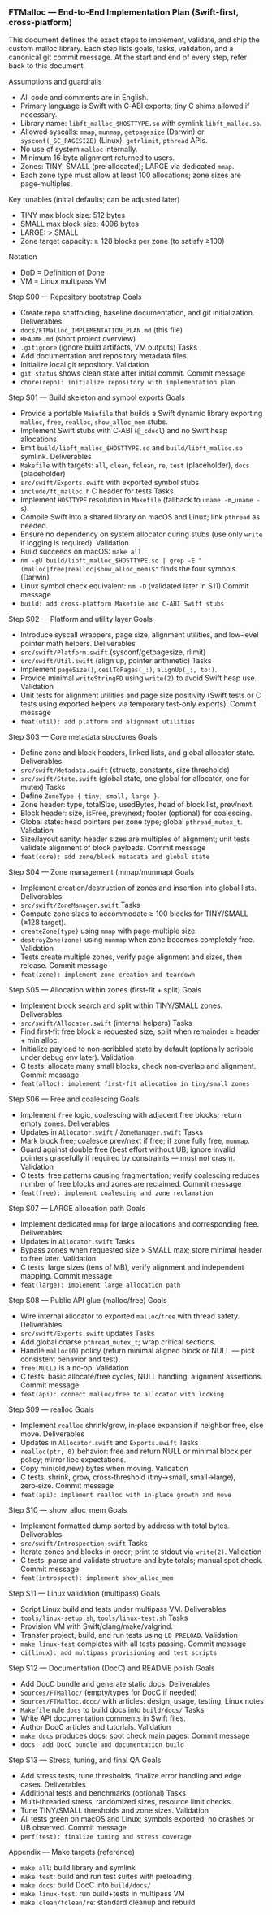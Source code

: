 ### FTMalloc — End‑to‑End Implementation Plan (Swift‑first, cross‑platform)

This document defines the exact steps to implement, validate, and ship the custom malloc library. Each step lists goals, tasks, validation, and a canonical git commit message. At the start and end of every step, refer back to this document.

Assumptions and guardrails
- All code and comments are in English.
- Primary language is Swift with C‑ABI exports; tiny C shims allowed if necessary.
- Library name: `libft_malloc_$HOSTTYPE.so` with symlink `libft_malloc.so`.
- Allowed syscalls: `mmap`, `munmap`, `getpagesize` (Darwin) or `sysconf(_SC_PAGESIZE)` (Linux), `getrlimit`, `pthread` APIs.
- No use of system `malloc` internally.
- Minimum 16‑byte alignment returned to users.
- Zones: TINY, SMALL (pre‑allocated); LARGE via dedicated `mmap`.
- Each zone type must allow at least 100 allocations; zone sizes are page‑multiples.

Key tunables (initial defaults; can be adjusted later)
- TINY max block size: 512 bytes
- SMALL max block size: 4096 bytes
- LARGE: > SMALL
- Zone target capacity: ≥ 128 blocks per zone (to satisfy ≥100)

Notation
- DoD = Definition of Done
- VM = Linux multipass VM

Step S00 — Repository bootstrap
Goals
- Create repo scaffolding, baseline documentation, and git initialization.
Deliverables
- `docs/FTMalloc_IMPLEMENTATION_PLAN.md` (this file)
- `README.md` (short project overview)
- `.gitignore` (ignore build artifacts, VM outputs)
Tasks
- Add documentation and repository metadata files.
- Initialize local git repository.
Validation
- `git status` shows clean state after initial commit.
Commit message
- `chore(repo): initialize repository with implementation plan`

Step S01 — Build skeleton and symbol exports
Goals
- Provide a portable `Makefile` that builds a Swift dynamic library exporting `malloc`, `free`, `realloc`, `show_alloc_mem` stubs.
- Implement Swift stubs with C‑ABI (`@_cdecl`) and no Swift heap allocations.
- Emit `build/libft_malloc_$HOSTTYPE.so` and `build/libft_malloc.so` symlink.
Deliverables
- `Makefile` with targets: `all`, `clean`, `fclean`, `re`, `test` (placeholder), `docs` (placeholder)
- `src/swift/Exports.swift` with exported symbol stubs
- `include/ft_malloc.h` C header for tests
Tasks
- Implement `HOSTTYPE` resolution in `Makefile` (fallback to `uname -m`_`uname -s`).
- Compile Swift into a shared library on macOS and Linux; link `pthread` as needed.
- Ensure no dependency on system allocator during stubs (use only `write` if logging is required).
Validation
- Build succeeds on macOS: `make all`
- `nm -gU build/libft_malloc_$HOSTTYPE.so | grep -E " (malloc|free|realloc|show_alloc_mem)$"` finds the four symbols (Darwin)
- Linux symbol check equivalent: `nm -D` (validated later in S11)
Commit message
- `build: add cross-platform Makefile and C-ABI Swift stubs`

Step S02 — Platform and utility layer
Goals
- Introduce syscall wrappers, page size, alignment utilities, and low‑level pointer math helpers.
Deliverables
- `src/swift/Platform.swift` (sysconf/getpagesize, rlimit)
- `src/swift/Util.swift` (align up, pointer arithmetic)
Tasks
- Implement `pageSize()`, `ceilToPages(_:)`, `alignUp(_:, to:)`.
- Provide minimal `writeStringFD` using `write(2)` to avoid Swift heap use.
Validation
- Unit tests for alignment utilities and page size positivity (Swift tests or C tests using exported helpers via temporary test-only exports).
Commit message
- `feat(util): add platform and alignment utilities`

Step S03 — Core metadata structures
Goals
- Define zone and block headers, linked lists, and global allocator state.
Deliverables
- `src/swift/Metadata.swift` (structs, constants, size thresholds)
- `src/swift/State.swift` (global state, one global for allocator, one for mutex)
Tasks
- Define `ZoneType { tiny, small, large }`.
- Zone header: type, totalSize, usedBytes, head of block list, prev/next.
- Block header: size, isFree, prev/next; footer (optional) for coalescing.
- Global state: head pointers per zone type; global `pthread_mutex_t`.
Validation
- Size/layout sanity: header sizes are multiples of alignment; unit tests validate alignment of block payloads.
Commit message
- `feat(core): add zone/block metadata and global state`

Step S04 — Zone management (mmap/munmap)
Goals
- Implement creation/destruction of zones and insertion into global lists.
Deliverables
- `src/swift/ZoneManager.swift`
Tasks
- Compute zone sizes to accommodate ≥ 100 blocks for TINY/SMALL (≥128 target).
- `createZone(type)` using `mmap` with page‑multiple size.
- `destroyZone(zone)` using `munmap` when zone becomes completely free.
Validation
- Tests create multiple zones, verify page alignment and sizes, then release.
Commit message
- `feat(zone): implement zone creation and teardown`

Step S05 — Allocation within zones (first-fit + split)
Goals
- Implement block search and split within TINY/SMALL zones.
Deliverables
- `src/swift/Allocator.swift` (internal helpers)
Tasks
- Find first‑fit free block ≥ requested size; split when remainder ≥ header + min alloc.
- Initialize payload to non‑scribbled state by default (optionally scribble under debug env later).
Validation
- C tests: allocate many small blocks, check non‑overlap and alignment.
Commit message
- `feat(alloc): implement first-fit allocation in tiny/small zones`

Step S06 — Free and coalescing
Goals
- Implement `free` logic, coalescing with adjacent free blocks; return empty zones.
Deliverables
- Updates in `Allocator.swift` / `ZoneManager.swift`
Tasks
- Mark block free; coalesce prev/next if free; if zone fully free, `munmap`.
- Guard against double free (best effort without UB; ignore invalid pointers gracefully if required by constraints — must not crash).
Validation
- C tests: free patterns causing fragmentation; verify coalescing reduces number of free blocks and zones are reclaimed.
Commit message
- `feat(free): implement coalescing and zone reclamation`

Step S07 — LARGE allocation path
Goals
- Implement dedicated `mmap` for large allocations and corresponding free.
Deliverables
- Updates in `Allocator.swift`
Tasks
- Bypass zones when requested size > SMALL max; store minimal header to free later.
Validation
- C tests: large sizes (tens of MB), verify alignment and independent mapping.
Commit message
- `feat(large): implement large allocation path`

Step S08 — Public API glue (malloc/free)
Goals
- Wire internal allocator to exported `malloc`/`free` with thread safety.
Deliverables
- `src/swift/Exports.swift` updates
Tasks
- Add global coarse `pthread_mutex_t`; wrap critical sections.
- Handle `malloc(0)` policy (return minimal aligned block or NULL — pick consistent behavior and test).
- `free(NULL)` is a no‑op.
Validation
- C tests: basic allocate/free cycles, NULL handling, alignment assertions.
Commit message
- `feat(api): connect malloc/free to allocator with locking`

Step S09 — realloc
Goals
- Implement `realloc` shrink/grow, in‑place expansion if neighbor free, else move.
Deliverables
- Updates in `Allocator.swift` and `Exports.swift`
Tasks
- `realloc(ptr, 0)` behavior: free and return NULL or minimal block per policy; mirror libc expectations.
- Copy min(old,new) bytes when moving.
Validation
- C tests: shrink, grow, cross‑threshold (tiny→small, small→large), zero‑size.
Commit message
- `feat(api): implement realloc with in-place growth and move`

Step S10 — show_alloc_mem
Goals
- Implement formatted dump sorted by address with total bytes.
Deliverables
- `src/swift/Introspection.swift`
Tasks
- Iterate zones and blocks in order; print to stdout via `write(2)`.
Validation
- C tests: parse and validate structure and byte totals; manual spot check.
Commit message
- `feat(introspect): implement show_alloc_mem`

Step S11 — Linux validation (multipass)
Goals
- Script Linux build and tests under multipass VM.
Deliverables
- `tools/linux-setup.sh`, `tools/linux-test.sh`
Tasks
- Provision VM with Swift/clang/make/valgrind.
- Transfer project, build, and run tests using `LD_PRELOAD`.
Validation
- `make linux-test` completes with all tests passing.
Commit message
- `ci(linux): add multipass provisioning and test scripts`

Step S12 — Documentation (DocC) and README polish
Goals
- Add DocC bundle and generate static docs.
Deliverables
- `Sources/FTMalloc/` (empty/types for DocC if needed)
- `Sources/FTMalloc.docc/` with articles: design, usage, testing, Linux notes
- `Makefile` rule `docs` to build docs into `build/docs/`
Tasks
- Write API documentation comments in Swift files.
- Author DocC articles and tutorials.
Validation
- `make docs` produces docs; spot check main pages.
Commit message
- `docs: add DocC bundle and documentation build`

Step S13 — Stress, tuning, and final QA
Goals
- Add stress tests, tune thresholds, finalize error handling and edge cases.
Deliverables
- Additional tests and benchmarks (optional)
Tasks
- Multi‑threaded stress, randomized sizes, resource limit checks.
- Tune TINY/SMALL thresholds and zone sizes.
Validation
- All tests green on macOS and Linux; symbols exported; no crashes or UB observed.
Commit message
- `perf(test): finalize tuning and stress coverage`

Appendix — Make targets (reference)
- `make all`: build library and symlink
- `make test`: build and run test suites with preloading
- `make docs`: build DocC into `build/docs/`
- `make linux-test`: run build+tests in multipass VM
- `make clean/fclean/re`: standard cleanup and rebuild


